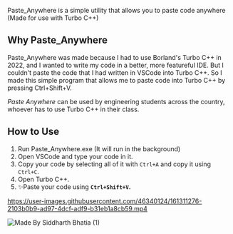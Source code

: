 Paste_Anywhere is a simple utility that allows you to paste code anywhere (Made for use with Turbo C++)

## Why Paste_Anywhere
Paste_Anywhere was made because I had to use Borland's Turbo C++ in 2022, and I wanted to write my code in a better, more featureful IDE. But I couldn't paste the code that I had written in VSCode into Turbo C++. So I made this simple program that allows me to paste code into Turbo C++ by pressing Ctrl+Shift+V.

_Paste Anywhere_ can be used by engineering students across the country, whoever has to use Turbo C++ in their class.

## How to Use
1. Run Paste_Anywhere.exe (It will run in the background)
2. Open VSCode and type your code in it.
3. Copy your code by selecting all of it with `Ctrl+A` and copy it using `Ctrl+C`.
4. Open Turbo C++.
5. ✨Paste your code using **`Ctrl+Shift+V`.**

https://user-images.githubusercontent.com/46340124/161311276-2103b0b9-ad97-4dcf-adf9-b31eb1a8cb59.mp4



![Made By Siddharth Bhatia (1)](https://user-images.githubusercontent.com/46340124/161309185-b67bdc91-9794-4a7e-99ea-a21f02cfe1ee.png)
